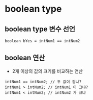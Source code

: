 # boolean type

## boolean type 변수 선언
```boolean bYes = intNum1 == intNum2``` 

 ## boolean 연산
 * 2개 이상의 값의 크기를 비교하는 연산
 ```
 intNum1 == intNum2; // 두 값이 같냐?
 intNum1 > intNum2; // intNum1 이 크냐?
 intNum1 < intNum2; // intNum2 가 크냐
 ```
